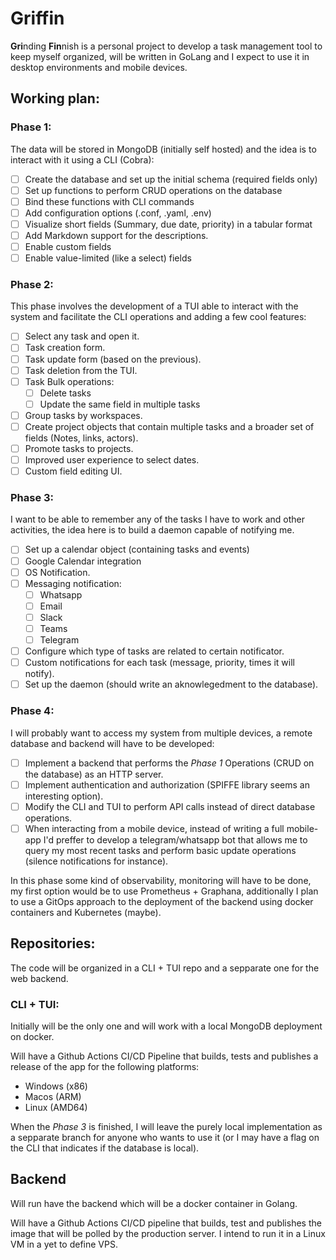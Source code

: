# Griffin
**Gri**nding **Fin**nish is a personal project to develop a task management tool to keep myself organized, will be written in GoLang and I expect to use it in desktop environments and mobile devices.

## Working plan:

### Phase 1:
The data will be stored in MongoDB (initially self hosted) and the idea is to interact with it using a CLI (Cobra):

- [ ] Create the database and set up the initial schema (required fields only)
- [ ] Set up functions to perform CRUD operations on the database
- [ ] Bind these functions with CLI commands
- [ ] Add configuration options (.conf, .yaml, .env)
- [ ] Visualize short fields (Summary, due date, priority) in a tabular format
- [ ] Add Markdown support for the descriptions.
- [ ] Enable custom fields
- [ ] Enable value-limited (like a select) fields

### Phase 2:
This phase involves the development of a TUI able to interact with the system and facilitate the CLI operations and adding a few cool features:
- [ ] Select any task and open it.
- [ ] Task creation form.
- [ ] Task update form (based on the previous).
- [ ] Task deletion from the TUI.
- [ ] Task Bulk operations:
    - [ ] Delete tasks
    - [ ] Update the same field in multiple tasks
- [ ] Group tasks by workspaces.
- [ ] Create project objects that contain multiple tasks and a broader set of fields (Notes, links, actors).
- [ ] Promote tasks to projects.
- [ ] Improved user experience to select dates.
- [ ] Custom field editing UI.

### Phase 3:
I want to be able to remember any of the tasks I have to work and other activities, the idea here is to build a daemon capable of notifying me.
- [ ] Set up a calendar object (containing tasks and events)
- [ ] Google Calendar integration
- [ ] OS Notification.
- [ ] Messaging notification:
    - [ ] Whatsapp
    - [ ] Email
    - [ ] Slack
    - [ ] Teams
    - [ ] Telegram
- [ ] Configure which type of tasks are related to certain notificator.
- [ ] Custom notifications for each task (message, priority, times it will notify).
- [ ] Set up the daemon (should write an aknowlegedment to the database).

### Phase 4:
I will probably want to access my system from multiple devices, a remote database and backend will have to be developed:
- [ ] Implement a backend that performs the *Phase 1* Operations (CRUD on the database) as an HTTP server.
- [ ] Implement authentication and authorization (SPIFFE library seems an interesting option).
- [ ] Modify the CLI and TUI to perform API calls instead of direct database operations.
- [ ] When interacting from a mobile device, instead of writing a full mobile-app I'd preffer to develop a telegram/whatsapp bot that allows me to query my most recent tasks and perform basic update operations (silence notifications for instance).

In this phase some kind of observability, monitoring will have to be done, my first option would be to use Prometheus + Graphana, additionally I plan to use a GitOps approach to the deployment of the backend using docker containers and Kubernetes (maybe).

## Repositories:
The code will be organized in a CLI + TUI repo and a sepparate one for the web backend.

### CLI + TUI:
Initially will be the only one and will work with a local MongoDB deployment on docker.

Will have a Github Actions CI/CD Pipeline that builds, tests and publishes a release of the app for the following platforms:
* Windows (x86)
* Macos (ARM)
* Linux (AMD64)

When the *Phase 3* is finished, I will leave the purely local implementation as a sepparate branch for anyone who wants to use it (or I may have a flag on the CLI that indicates if the database is local).

## Backend
Will run have the backend which will be a docker container in Golang.

Will have a Github Actions CI/CD pipeline that builds, test and publishes the image that will be polled by the production server. I intend to run it in a Linux VM in a yet to define VPS.
